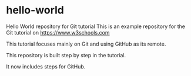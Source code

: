 # hello-world
Hello World repository for Git tutorial
This is an example repository for the Git tutorial on https://www.w3schools.com

This tutorial focuses mainly on Git and using GitHub as its remote.

This repository is built step by step in the tutorial.

It now includes steps for GitHub.

